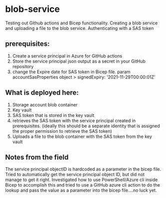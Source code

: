 # blob-service
Testing out Github actions and Bicep functionality. Creating a blob service and uploading a file to the blob service. Authenticating with a SAS token

## prerequisites: 
1. Create a service principal in Azure for GitHub actions
2. Store the service principal json output as a secret in your GitHub repository
3. change the Expire date for SAS token in Bicep file. param accountSasProperties object > signedExpiry: '2021-11-29T00:00:01Z'


## What is deployed here:
1. Storage account blob container
2. Key vault
3. SAS token that is stored in the key vault
4. retrieves the SAS token with the service principal created in prerequisites. (ideally this should be a separate identity that is assigned the proper permission to retrieve the SAS token)
5. Uploads a file to the blob container with the SAS token from the key vault

## Notes from the field
The service principal objectID is hardcoded as a parameter in the bicep file. Tried to automatically get the service principal object ID, but did not manage to get it right. Investigated how to use PowerShell/Azure cli inside Bicep to accomplish this and tried to use a GitHub azure cli action to do the lookup and pass the value as a parameter into the bicep file....no luck yet.